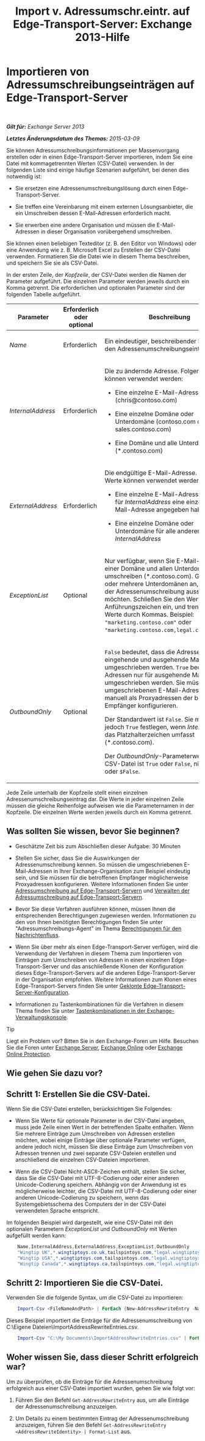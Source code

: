 ﻿---
title: 'Import v. Adressumschr.eintr. auf Edge-Transport-Server: Exchange 2013-Hilfe'
TOCTitle: Importieren von Adressumschreibungseinträgen auf Edge-Transport-Server
ms:assetid: bd0942c6-9c66-4b4c-b9bc-2f5f783def76
ms:mtpsurl: https://technet.microsoft.com/de-de/library/Bb331966(v=EXCHG.150)
ms:contentKeyID: 61061222
ms.date: 05/22/2018
mtps_version: v=EXCHG.150
ms.translationtype: MT
---

# Importieren von Adressumschreibungseinträgen auf Edge-Transport-Server

 

_**Gilt für:** Exchange Server 2013_

_**Letztes Änderungsdatum des Themas:** 2015-03-09_

Sie können Adressumschreibungsinformationen per Massenvorgang erstellen oder in einen Edge-Transport-Server importieren, indem Sie eine Datei mit kommagetrennten Werten (CSV-Datei) verwenden. In der folgenden Liste sind einige häufige Szenarien aufgeführt, bei denen dies notwendig ist:

  - Sie ersetzen eine Adressenumschreibungslösung durch einen Edge-Transport-Server.

  - Sie treffen eine Vereinbarung mit einem externen Lösungsanbieter, die ein Umschreiben dessen E-Mail-Adressen erforderlich macht.

  - Sie erwerben eine andere Organisation und müssen die E-Mail-Adressen in dieser Organisation vorübergehend umschreiben.

Sie können einen beliebigen Texteditor (z. B. den Editor von Windows) oder eine Anwendung wie z. B. Microsoft Excel zu Erstellen der CSV-Datei verwenden. Formatieren Sie die Datei wie in diesem Thema beschreiben, und speichern Sie sie als CSV-Datei.

In der ersten Zeile, der *Kopfzeile*, der CSV-Datei werden die Namen der Parameter aufgeführt. Die einzelnen Parameter werden jeweils durch ein Komma getrennt. Die erforderlichen und optionalen Parameter sind der folgenden Tabelle aufgeführt.


<table>
<colgroup>
<col style="width: 33%" />
<col style="width: 33%" />
<col style="width: 33%" />
</colgroup>
<thead>
<tr class="header">
<th>Parameter</th>
<th>Erforderlich oder optional</th>
<th>Beschreibung</th>
</tr>
</thead>
<tbody>
<tr class="odd">
<td><p><em>Name</em></p></td>
<td><p>Erforderlich</p></td>
<td><p>Ein eindeutiger, beschreibender Name für den Adressenumschreibungseintrag.</p></td>
</tr>
<tr class="even">
<td><p><em>InternalAddress</em></p></td>
<td><p>Erforderlich</p></td>
<td><p>Die zu ändernde Adresse. Folgende Werte können verwendet werden:</p>
<ul>
<li><p>Eine einzelne E-Mail-Adresse (chris@contoso.com)</p></li>
<li><p>Eine einzelne Domäne oder Unterdomäne (contoso.com oder sales.contoso.com)</p></li>
<li><p>Eine Domäne und alle Unterdomänen (*.contoso.com)</p></li>
</ul></td>
</tr>
<tr class="odd">
<td><p><em>ExternalAddress</em></p></td>
<td><p>Erforderlich</p></td>
<td><p>Die endgültige E-Mail-Adresse. Folgende Werte können verwendet werden:</p>
<ul>
<li><p>Eine einzelne E-Mail-Adresse, wenn Sie für <em>InternalAddress</em> eine einzelne E-Mail-Adresse angegeben haben</p></li>
<li><p>Eine einzelne Domäne oder Unterdomäne für alle anderen Werte von <em>InternalAddress</em></p></li>
</ul></td>
</tr>
<tr class="even">
<td><p><em>ExceptionList</em></p></td>
<td><p>Optional</p></td>
<td><p>Nur verfügbar, wenn Sie E-Mail-Adressen in einer Domäne und allen Unterdomänen umschreiben (*.contoso.com). Gibt eine oder mehrere Unterdomänen an, die Sie aus der Adressenumschreibung ausschließen möchten. Schließen Sie den Wert in doppelte Anführungszeichen ein, und trennen Sie die Werte durch Kommas. Beispiel: <code>&quot;marketing.contoso.com&quot;</code> oder <code>&quot;marketing.contoso.com,legal.contoso.com&quot;</code>.</p></td>
</tr>
<tr class="odd">
<td><p><em>OutboundOnly</em></p></td>
<td><p>Optional</p></td>
<td><p><code>False</code> bedeutet, dass die Adressen für eingehende und ausgehende Mails umgeschrieben werden. <code>True</code> bedeutet, dass Adressen nur für ausgehende Mails umgeschrieben werden. Sie müssen die umgeschriebenen E-Mail-Adressen dann manuell als Proxyadressen der betroffenen Empfänger konfigurieren.</p>
<p>Der Standardwert ist <code>False</code>. Sie müssen jedoch <code>True</code> festlegen, wenn <em>InternalAddress</em> das Platzhalterzeichen umfasst (*.contoso.com).</p>
<p>Der <em>OutboundOnly</em>-Parameterwert in der CSV-Datei ist <code>True</code> oder <code>False</code>, nicht <code>$True</code> oder <code>$False</code>.</p></td>
</tr>
</tbody>
</table>


Jede Zeile unterhalb der Kopfzeile stellt einen einzelnen Adressenumschreibungseintrag dar. Die Werte in jeder einzelnen Zeile müssen die gleiche Reihenfolge aufweisen wie die Parameternamen in der Kopfzeile. Die einzelnen Werte werden jeweils durch ein Komma getrennt.

## Was sollten Sie wissen, bevor Sie beginnen?

  - Geschätzte Zeit bis zum Abschließen dieser Aufgabe: 30 Minuten

  - Stellen Sie sicher, dass Sie die Auswirkungen der Adressenumschreibung kennen. So müssen die umgeschriebenen E-Mail-Adressen in Ihrer Exchange-Organisation zum Beispiel eindeutig sein, und Sie müssen für die betroffenen Empfänger möglicherweise Proxyadressen konfigurieren. Weitere Informationen finden Sie unter [Adressumschreibung auf Edge-Transport-Servern](address-rewriting-on-edge-transport-servers-exchange-2013-help.md) und [Verwalten der Adressumschreibung auf Edge-Transport-Servern](manage-address-rewriting-on-edge-transport-servers-exchange-2013-help.md).

  - Bevor Sie diese Verfahren ausführen können, müssen Ihnen die entsprechenden Berechtigungen zugewiesen werden. Informationen zu den von Ihnen benötigten Berechtigungen finden Sie unter "Adressumschreibungs-Agent" im Thema [Berechtigungen für den Nachrichtenfluss](mail-flow-permissions-exchange-2013-help.md).

  - Wenn Sie über mehr als einen Edge-Transport-Server verfügen, wird die Verwendung der Verfahren in diesem Thema zum Importieren von Einträgen zum Umschreiben von Adressen in einen einzelnen Edge-Transport-Server und das anschließende Klonen der Konfiguration dieses Edge-Transport-Servers auf die anderen Edge-Transport-Server in der Organisation empfohlen. Weitere Informationen zum Klonen eines Edge-Transport-Servers finden Sie unter [Geklonte Edge-Transport-Server-Konfiguration](edge-transport-server-cloned-configuration-exchange-2013-help.md).

  - Informationen zu Tastenkombinationen für die Verfahren in diesem Thema finden Sie unter [Tastenkombinationen in der Exchange-Verwaltungskonsole](keyboard-shortcuts-in-the-exchange-admin-center-exchange-online-protection-help.md).


> [!TIP]
> Liegt ein Problem vor? Bitten Sie in den Exchange-Foren um Hilfe. Besuchen Sie die Foren unter <A href="https://go.microsoft.com/fwlink/p/?linkid=60612">Exchange Server</A>, <A href="https://go.microsoft.com/fwlink/p/?linkid=267542">Exchange Online</A> oder <A href="https://go.microsoft.com/fwlink/p/?linkid=285351">Exchange Online Protection</A>.



## Wie gehen Sie dazu vor?

## Schritt 1: Erstellen Sie die CSV-Datei.

Wenn Sie die CSV-Datei erstellen, berücksichtigen Sie Folgendes:

  - Wenn Sie Werte für optionale Parameter in der CSV-Datei angeben, muss jede Zeile einen Wert in der betreffenden Spalte enthalten. Wenn Sie mehrere Einträge zum Umschreiben von Adressen erstellen möchten, wobei einige Einträge über optionale Parameter verfügen, andere jedoch nicht, müssen Sie diese Einträge zum Umschreiben von Adressen trennen und zwei separate CSV-Dateien erstellen und anschließend die einzelnen CSV-Dateien importieren.

  - Wenn die CSV-Datei Nicht-ASCII-Zeichen enthält, stellen Sie sicher, dass Sie die CSV-Datei mit UTF-8-Codierung oder einer anderen Unicode-Codierung speichern. Abhängig von der Anwendung ist es möglicherweise leichter, die CSV-Datei mit UTF-8-Codierung oder einer anderen Unicode-Codierung zu speichern, wenn das Systemgebietsschema des Computers der in der CSV-Datei verwendeten Sprache entspricht.

Im folgenden Beispiel wird dargestellt, wie eine CSV-Datei mit den optionalen Parametern *ExceptionList* und *OutboundOnly* mit Werten aufgefüllt werden kann:

```powershell
    Name,InternalAddress,ExternalAddress,ExceptionList,OutboundOnly
    "Wingtip UK",*.wingtiptoys.co.uk,tailspintoys.com,"legal.wingtiptoys.co.uk,finance.wingtiptoys.co.uk,support.wingtiptoys.co.uk",True
    "Wingtip USA",*.wingtiptoys.com,tailspintoys.com,"legal.wingtiptoys.com,finance.wingtiptoys.com,support.wingtiptoys.com,corp.wingtiptoys.com",True
    "Wingtip Canada",*.wingtiptoys.ca,tailspintoys.com,"legal.wingtiptoys.ca,finance.wingtiptoys.ca,support.wingtiptoys.ca",True
```

## Schritt 2: Importieren Sie die CSV-Datei.

Verwenden Sie die folgende Syntax, um die CSV-Datei zu importieren:

```powershell
    Import-Csv <FileNameAndPath> | ForEach {New-AddressRewriteEntry -Name $_.Name -InternalAddress $_.InternalAddress -ExternalAddress $_.ExternalAddress -OutboundOnly ([Bool]::Parse($_.OutboundOnly)) -ExceptionList $_.ExceptionList}
```

Dieses Beispiel importiert die Einträge für die Adressenumschreibung von C:\\Eigene Dateien\\ImportAddressRewriteEntries.csv.

```powershell
    Import-Csv "C:\My Documents\ImportAddressRewriteEntries.csv" | ForEach {New-AddressRewriteEntry -Name $_.Name -InternalAddress $_.InternalAddress -ExternalAddress $_.ExternalAddress -OutboundOnly ([Bool]::Parse($_.OutboundOnly)) -ExceptionList $_.ExceptionList}
```

## Woher wissen Sie, dass dieser Schritt erfolgreich war?

Um zu überprüfen, ob die Einträge für die Adressenumschreibung erfolgreich aus einer CSV-Datei importiert wurden, gehen Sie wie folgt vor:

1.  Führen Sie den Befehl `Get-AddressRewriteEntry` aus, um alle Einträge der Adressenumschreibung anzuzeigen.

2.  Um Details zu einem bestimmten Eintrag der Adressenumschreibung anzuzeigen, führen Sie den Befehl `Get-AddressRewriteEntry <AddressRewriteIdentity> | Format-List` aus.

